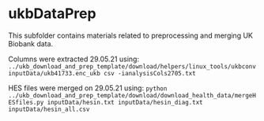 # ukbDataPrep

This subfolder contains materials related to preprocessing and merging UK Biobank data.

Columns were extracted 29.05.21 using: 
`../ukb_download_and_prep_template/download/helpers/linux_tools/ukbconv inputData/ukb41733.enc_ukb csv -ianalysisCols2705.txt`

HES files were merged on 29.05.21 using: 
`python ../ukb_download_and_prep_template/download/download_health_data/mergeHESfiles.py inputData/hesin.txt inputData/hesin_diag.txt inputData/hesin_all.csv`
